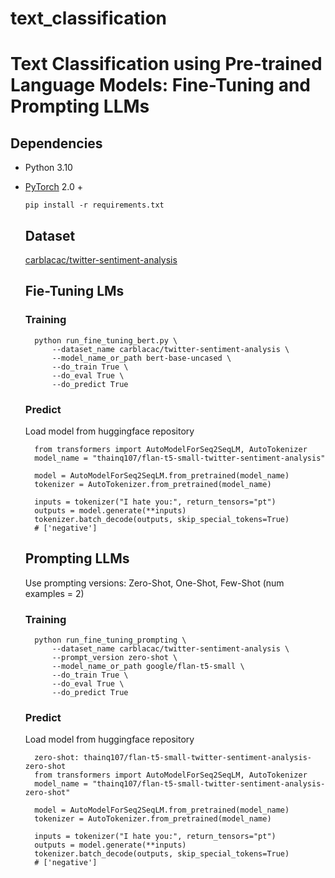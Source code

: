 # text_classification

# Text Classification using Pre-trained Language Models: Fine-Tuning and Prompting LLMs

## Dependencies
- Python 3.10
- [PyTorch](https://github.com/pytorch/pytorch) 2.0 +
  ```
  pip install -r requirements.txt
  ```
  ## Dataset
  [carblacac/twitter-sentiment-analysis](https://huggingface.co/datasets/carblacac/twitter-sentiment-analysis)

  ## Fie-Tuning LMs
  ### Training
  ```
    python run_fine_tuning_bert.py \
        --dataset_name carblacac/twitter-sentiment-analysis \
        --model_name_or_path bert-base-uncased \
        --do_train True \
        --do_eval True \
        --do_predict True
  ```

  ### Predict
  Load model from huggingface repository
  ```
    from transformers import AutoModelForSeq2SeqLM, AutoTokenizer
    model_name = "thainq107/flan-t5-small-twitter-sentiment-analysis"

    model = AutoModelForSeq2SeqLM.from_pretrained(model_name)
    tokenizer = AutoTokenizer.from_pretrained(model_name)

    inputs = tokenizer("I hate you:", return_tensors="pt")
    outputs = model.generate(**inputs)
    tokenizer.batch_decode(outputs, skip_special_tokens=True)
    # ['negative']
  ```
  ## Prompting LLMs
  Use prompting versions: Zero-Shot, One-Shot, Few-Shot (num examples = 2)

  ### Training
  ```
    python run_fine_tuning_prompting \
        --dataset_name carblacac/twitter-sentiment-analysis \
        --prompt_version zero-shot \
        --model_name_or_path google/flan-t5-small \
        --do_train True \
        --do_eval True \
        --do_predict True
  ```

  ### Predict
  Load model from huggingface repository
  ```
    zero-shot: thainq107/flan-t5-small-twitter-sentiment-analysis-zero-shot
    from transformers import AutoModelForSeq2SeqLM, AutoTokenizer
    model_name = "thainq107/flan-t5-small-twitter-sentiment-analysis-zero-shot"

    model = AutoModelForSeq2SeqLM.from_pretrained(model_name)
    tokenizer = AutoTokenizer.from_pretrained(model_name)

    inputs = tokenizer("I hate you:", return_tensors="pt")
    outputs = model.generate(**inputs)
    tokenizer.batch_decode(outputs, skip_special_tokens=True)
    # ['negative']
  ```
